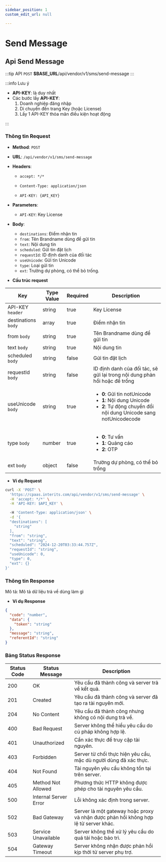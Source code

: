 ```yaml
---
sidebar_position: 1
custom_edit_url: null

---
```


# Send Message

## Api Send Message  

:::tip API
  `POST` __$BASE_URL__/api/vendor/v1/sms/send-message
:::

:::info Lưu ý 

  - __API-KEY__: là duy nhất
  - Các bước lấy __API-KEY__: 
    1. Doanh nghiệp đăng nhập
    2. Di chuyển đến trang Key (hoặc License)
    3. Lấy 1 API-KEY thỏa mãn điều kiện hoạt động

:::

### Thông tin Request

- **Method**: `POST`
- **URL**: `/api/vendor/v1/sms/send-message`
- **Headers**: 
  - `accept: */*`
  - `Content-Type: application/json`
 
  - `API-KEY: {API_KEY}`
- **Parameters**:
  - `API-KEY`: Key License

- **Body**:
  - `destinations`: Điểm nhận tin
  - `from`: Tên Brandname dùng để gửi tin
  - `text`: Nội dung tin
  - `scheduled`: Gửi tin đặt lịch
  - `requestId`: ID định danh của đối tác
  - `useUnicode`: Gửi tin Unicode
  - `type`: Loại gửi tin 
  - `ext`: Trường dự phòng, có thể bỏ trống.

- **Cấu trúc request**

| Key          | Type Value            |     Required    | Description   |
|------------- |-----------------------|-----------------|---------------               |
| API-KEY `header`       | string                | true            |    Key License         |
| destinations `body`         | array                | true            |     Điểm nhận tin       |
| from `body`         | string                | true            |     Tên Brandname dùng để gửi tin      |
| text `body`         | string                | true            |     Nội dung tin      |
| scheduled `body`         | 	string                | false            |     Gửi tin đặt lịch      |
| requestId `body`         | string                | false            |     ID định danh của đối tác, sẽ gửi lại trong nội dung phản hồi hoặc để trống      |
| useUnicode `body`         | string                | true            |     <ul><li>**0**: Gửi tin notUnicode</li><li>**1**: Nội dung Unicode</li><li>**2**: Tự động chuyển đổi nội dung Unicode sang notUnicodecode</li></ul>      |
| type `body`         | number                | true            |     <ul><li>**0**: Tư vấn</li><li>**1**: Quảng cáo</li><li>**2**: OTP</li></ul>      |
| ext `body`         | object                | false            |     Trường dự phòng, có thể bỏ trống      |

- **Ví dụ Request**

```bash
curl -X 'POST' \
  'https://cpaas.interits.com/api/vendor/v1/sms/send-message' \
  -H 'accept: */*' \
  -H 'API-KEY: $API_KEY' \

  -H 'Content-Type: application/json' \
  -d '{
  "destinations": [
    "string"
  ],
  "from": "string",
  "text": "string",
  "scheduled": "2024-12-20T03:33:44.757Z",
  "requestId": "string",
  "useUnicode": 0,
  "type": 0,
  "ext": {}
}'
```

### Thông tin Response

Mô tả: Mô tả dữ liệu trả về dùng làm gì 

- **Ví dụ Response**

```json
{
  "code": "number",
  "data": {
    "token": "string"
  },
  "message": "string",
  "referentId": "string"
}
```


### Bảng Status Response

| Status Code | Status Message            | Description                                                                 |
|-------------|---------------------------|-----------------------------------------------------------------------------|
| 200         | OK                        | Yêu cầu đã thành công và server trả về kết quả.                           |
| 201         | Created                   | Yêu cầu đã thành công và server đã tạo ra tài nguyên mới.                  |
| 204         | No Content                | Yêu cầu đã thành công nhưng không có nội dung trả về.                      |
| 400         | Bad Request               | Server không thể hiểu yêu cầu do cú pháp không hợp lệ.                    |
| 401         | Unauthorized              | Cần xác thực để truy cập tài nguyên.                                       |
| 403         | Forbidden                 | Server từ chối thực hiện yêu cầu, mặc dù người dùng đã xác thực.           |
| 404         | Not Found                 | Tài nguyên yêu cầu không tồn tại trên server.                              |
| 405         | Method Not Allowed         | Phương thức HTTP không được phép cho tài nguyên yêu cầu.                   |
| 500         | Internal Server Error     | Lỗi không xác định trong server.                                            |
| 502         | Bad Gateway               | Server là một gateway hoặc proxy và nhận được phản hồi không hợp lệ từ server khác. |
| 503         | Service Unavailable       | Server không thể xử lý yêu cầu do quá tải hoặc bảo trì.                    |
| 504         | Gateway Timeout           | Server không nhận được phản hồi kịp thời từ server phụ trợ.                |



